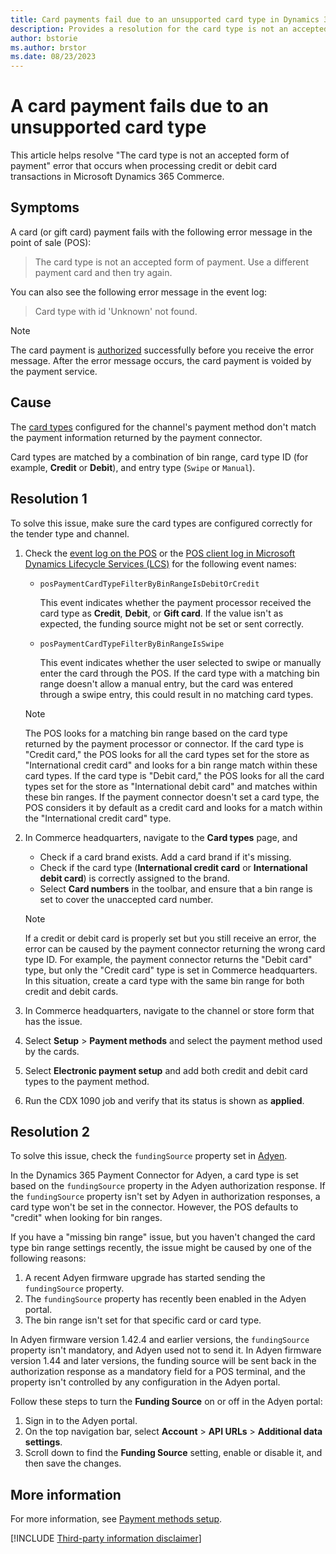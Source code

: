```yaml
---
title: Card payments fail due to an unsupported card type in Dynamics 365 Commerce
description: Provides a resolution for the card type is not an accepted form of payment error that occurs when processing credit or debit card transactions in Microsoft Dynamics 365 Commerce.
author: bstorie
ms.author: brstor
ms.date: 08/23/2023 
---
```

# A card payment fails due to an unsupported card type

This article helps resolve "The card type is not an accepted form of payment" error that occurs when processing credit or debit card transactions in Microsoft Dynamics 365 Commerce.

## Symptoms

A card (or gift card) payment fails with the following error message in the point of sale (POS):

> The card type is not an accepted form of payment. Use a different payment card and then try again.

You can also see the following error message in the event log:

> Card type with id 'Unknown' not found.

> [!NOTE]
> The card payment is [authorized](/dynamics365/commerce/dev-itpro/manage-payment-authorizations) successfully before you receive the error message. After the error message occurs, the card payment is voided by the payment service.

## Cause

The [card types](/dynamics365/commerce/payment-methods#card-types) configured for the channel's payment method don't match the payment information returned by the payment connector.

Card types are matched by a combination of bin range, card type ID (for example, **Credit** or **Debit**), and entry type (`Swipe` or `Manual`).

## Resolution 1

To solve this issue, make sure the card types are configured correctly for the tender type and channel.

1. Check the [event log on the POS](/dynamics365/commerce/dev-itpro/retail-component-events-diagnostics-troubleshooting) or the [POS client log in Microsoft Dynamics Lifecycle Services (LCS)](/dynamics365/commerce/dev-itpro/retail-component-events-diagnostics-troubleshooting#access-lcs-log-search) for the following event names:

   - `posPaymentCardTypeFilterByBinRangeIsDebitOrCredit`

      This event indicates whether the payment processor received the card type as **Credit**, **Debit**, or **Gift card**. If the value isn't as expected, the funding source might not be set or sent correctly.

   - `posPaymentCardTypeFilterByBinRangeIsSwipe`

      This event indicates whether the user selected to swipe or manually enter the card through the POS. If the card type with a matching bin range doesn't allow a manual entry, but the card was entered through a swipe entry, this could result in no matching card types.

   > [!NOTE]
   > The POS looks for a matching bin range based on the card type returned by the payment processor or connector. If the card type is "Credit card," the POS looks for all the card types set for the store as "International credit card" and looks for a bin range match within these card types. If the card type is "Debit card," the POS looks for all the card types set for the store as "International debit card" and matches within these bin ranges. If the payment connector doesn't set a card type, the POS considers it by default as a credit card and looks for a match within the "International credit card" type.

2. In Commerce headquarters, navigate to the **Card types** page, and

     - Check if a card brand exists. Add a card brand if it's missing.
     - Check if the card type (**International credit card** or **International debit card**) is correctly assigned to the brand.
     - Select **Card numbers** in the toolbar, and ensure that a bin range is set to cover the unaccepted card number.

   > [!NOTE]
   > If a credit or debit card is properly set but you still receive an error, the error can be caused by the payment connector returning the wrong card type ID. For example, the payment connector returns the "Debit card" type, but only the "Credit card" type is set in Commerce headquarters. In this situation, create a card type with the same bin range for both credit and debit cards.

3. In Commerce headquarters, navigate to the channel or store form that has the issue.
4. Select **Setup** > **Payment methods** and select the payment method used by the cards.
5. Select **Electronic payment setup** and add both credit and debit card types to the payment method.
6. Run the CDX 1090 job and verify that its status is shown as **applied**.

## Resolution 2

To solve this issue, check the `fundingSource` property set in [Adyen](https://www.adyen.com/).

In the Dynamics 365 Payment Connector for Adyen, a card type is set based on the `fundingSource` property in the Adyen authorization response. If the `fundingSource` property isn't set by Adyen in authorization responses, a card type won't be set in the connector. However, the POS defaults to "credit" when looking for bin ranges.

If you have a "missing bin range" issue, but you haven't changed the card type bin range settings recently, the issue might be caused by one of the following reasons:

1. A recent Adyen firmware upgrade has started sending the `fundingSource` property.
2. The `fundingSource` property has recently been enabled in the Adyen portal.
3. The bin range isn't set for that specific card or card type.

In Adyen firmware version 1.42.4 and earlier versions, the `fundingSource` property isn't mandatory, and Adyen used not to send it. In Adyen firmware version 1.44 and later versions, the funding source will be sent back in the authorization response as a mandatory field for a POS terminal, and the property isn't controlled by any configuration in the Adyen portal.

Follow these steps to turn the **Funding Source** on or off in the Adyen portal:

1. Sign in to the Adyen portal.
2. On the top navigation bar, select **Account** > **API URLs** > **Additional data settings**.
3. Scroll down to find the **Funding Source** setting, enable or disable it, and then save the changes.

## More information

For more information, see [Payment methods setup](/dynamics365/commerce/payment-methods).

[!INCLUDE [Third-party information disclaimer](../../../includes/third-party-disclaimer.md)]
